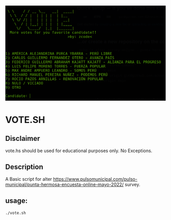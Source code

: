 ![vote.sh interface](./images/interface.png)

# VOTE.SH
## Disclaimer
vote.hs should be used for educational purposes only. No Exceptions.

## Description
A Basic script for alter https://www.pulsomunicipal.com/pulso-municipal/punta-hermosa-encuesta-online-mayo-2022/ survey.

## usage:
```bash
./vote.sh
```

